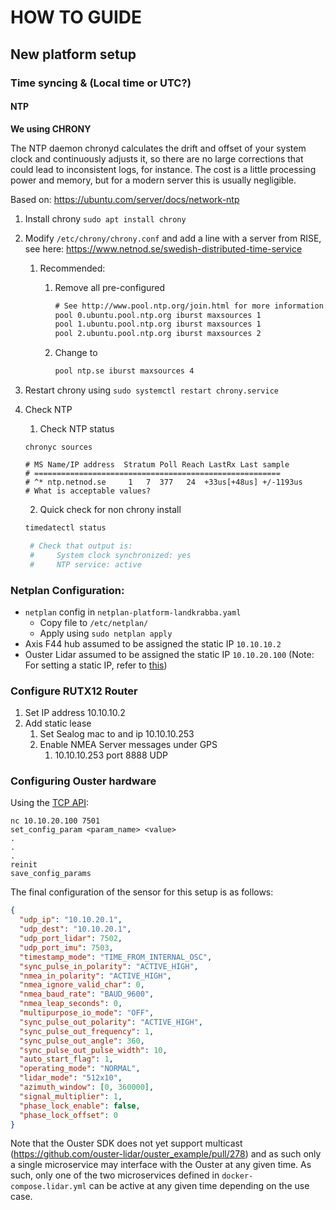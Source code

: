# HOW TO GUIDE



## New platform setup

### Time syncing & (Local time or UTC?)

#### NTP 

**We using CHRONY**

The NTP daemon chronyd calculates the drift and offset of your system clock and continuously adjusts it, so there are no large corrections that could lead to inconsistent logs, for instance. The cost is a little processing power and memory, but for a modern server this is usually negligible.

Based on: <https://ubuntu.com/server/docs/network-ntp>

1. Install chrony  ``sudo apt install chrony``
2. Modify ``/etc/chrony/chrony.conf`` and add a line with a server from RISE, see here:  https://www.netnod.se/swedish-distributed-time-service
   1. Recommended:
      1. Remove all pre-configured

          ```txt
          # See http://www.pool.ntp.org/join.html for more information.
          pool 0.ubuntu.pool.ntp.org iburst maxsources 1
          pool 1.ubuntu.pool.ntp.org iburst maxsources 1
          pool 2.ubuntu.pool.ntp.org iburst maxsources 2
          ```

      2. Change to
  
          ```bash
          pool ntp.se iburst maxsources 4
          ```

3. Restart chrony using ``sudo systemctl restart chrony.service``
4. Check NTP
   1. Check NTP status
  
    ```bach
    chronyc sources

    # MS Name/IP address  Stratum Poll Reach LastRx Last sample
    # =======================================================
    # ^* ntp.netnod.se     1   7  377   24  +33us[+48us] +/-1193us
    # What is acceptable values?
    ```

   2. Quick check for non chrony install 

   ```bash
   timedatectl status

    # Check that output is:
    #     System clock synchronized: yes
    #     NTP service: active

   ```


### Netplan Configuration:

- `netplan` config in `netplan-platform-landkrabba.yaml`
  - Copy file to `/etc/netplan/`
  - Apply using `sudo netplan apply`
- Axis F44 hub assumed to be assigned the static IP `10.10.10.2`
- Ouster Lidar assumed to be assigned the static IP `10.10.20.100` (Note: For setting a static IP, refer to [this](https://forum.ouster.at/d/63-how-i-can-assign-static-ip-to-os1))


### Configure RUTX12 Router 

1) Set IP address 10.10.10.2
2) Add static lease
   1) Set Sealog mac to and ip 10.10.10.253  
   2) Enable NMEA Server messages under GPS
      1) 10.10.10.253 port 8888 UDP


### Configuring Ouster hardware

Using the [TCP API](https://static.ouster.dev/sensor-docs/image_route1/image_route2/common_sections/API/tcp-api.html):

```
nc 10.10.20.100 7501
set_config_param <param_name> <value>
.
.
.
reinit
save_config_params
```

The final configuration of the sensor for this setup is as follows:

```json
{
  "udp_ip": "10.10.20.1",
  "udp_dest": "10.10.20.1",
  "udp_port_lidar": 7502,
  "udp_port_imu": 7503,
  "timestamp_mode": "TIME_FROM_INTERNAL_OSC",
  "sync_pulse_in_polarity": "ACTIVE_HIGH",
  "nmea_in_polarity": "ACTIVE_HIGH",
  "nmea_ignore_valid_char": 0,
  "nmea_baud_rate": "BAUD_9600",
  "nmea_leap_seconds": 0,
  "multipurpose_io_mode": "OFF",
  "sync_pulse_out_polarity": "ACTIVE_HIGH",
  "sync_pulse_out_frequency": 1,
  "sync_pulse_out_angle": 360,
  "sync_pulse_out_pulse_width": 10,
  "auto_start_flag": 1,
  "operating_mode": "NORMAL",
  "lidar_mode": "512x10",
  "azimuth_window": [0, 360000],
  "signal_multiplier": 1,
  "phase_lock_enable": false,
  "phase_lock_offset": 0
}
```

Note that the Ouster SDK does not yet support multicast (https://github.com/ouster-lidar/ouster_example/pull/278) and as such only a single microservice may interface with the Ouster at any given time. As such, only one of the two microservices defined in `docker-compose.lidar.yml` can be active at any given time depending on the use case.